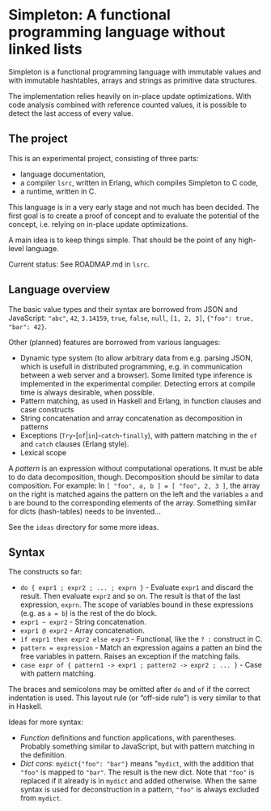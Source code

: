 Simpleton: A functional programming language without linked lists
=================================================================

Simpleton is a functional programming language with immutable values and with
immutable hashtables, arrays and strings as primitive data structures.

The implementation relies heavily on in-place update optimizations. With code
analysis combined with reference counted values, it is possible to detect the
last access of every value.

The project
-----------

This is an experimental project, consisting of three parts:

* language documentation,
* a compiler `lsrc`, written in Erlang, which compiles Simpleton to C code,
* a runtime, written in C.

This language is in a very early stage and not much has been decided.  The first
goal is to create a proof of concept and to evaluate the potential of the
concept, i.e. relying on in-place update optimizations.

A main idea is to keep things simple.  That should be the point of any
high-level language.

Current status: See ROADMAP.md in `lsrc`.

Language overview
-----------------

The basic value types and their syntax are borrowed from JSON and JavaScript:
`"abc"`, `42`, `3.14159`, `true`, `false`, `null`, `[1, 2, 3]`, `{"foo": true,
"bar": 42}`.

Other (planned) features are borrowed from various languages:

* Dynamic type system (to allow arbitrary data from e.g. parsing JSON, which is
  usefull in distributed programming, e.g. in communication between a web server
  and a browser).  Some limited type inference is implemented in the
  experimental compiler.  Detecting errors at compile time is always desirable,
  when possible.
* Pattern matching, as used in Haskell and Erlang, in function clauses and case
  constructs
* String concatenation and array concatenation as decomposition in patterns
* Exceptions (`Try`-[`of`|`in`]-`catch`-`finally`), with pattern matching in the
 `of` and `catch` clauses (Erlang style).
* Lexical scope

A _pattern_ is an expression without computational operations.  It must be able
to do data decomposition, though.  Decomposition should be similar to data
composition.  For example: In `[ "foo", a, b ] = [ "foo", 2, 3 ]`, the array on
the right is matched agains the pattern on the left and the variables `a` and
`b` are bound to the corresponding elements of the array.  Something similar for
dicts (hash-tables) needs to be invented...

See the `ideas` directory for some more ideas.


Syntax
------

The constructs so far:

* `do { expr1 ; expr2 ; ... ; exprn }` - Evaluate `expr1` and discard the
  result.  Then evaluate `expr2` and so on.  The result is that of the last
  expression, `exprn`.  The scope of variables bound in these expressions (e.g.
  as `a = b`) is the rest of the do block.
* `expr1 ~ expr2` - String concatenation.
* `expr1 @ expr2` - Array concatenation.
* `if expr1 then expr2 else expr3` - Functional, like the `? :` construct in C.
* `pattern = expression` - Match an expression agains a patten an bind the free
  variables in pattern.  Raises an exception if the matching fails.
* `case expr of { pattern1 -> expr1 ; pattern2 -> expr2 ; ... }` - Case with
  pattern matching.

The braces and semicolons may be omitted after `do` and `of` if the correct
indentation is used.  This layout rule (or “off-side rule”) is very similar to
that in Haskell.

Ideas for more syntax:

* _Function_ definitions and function applications, with parentheses.  Probably
  something similar to JavaScript, but with pattern matching in the definition.
* _Dict cons_: `mydict{"foo": "bar"}` means "`mydict`, with the addition that
  `"foo"` is mapped to `"bar"`. The result is the new dict.  Note that `"foo"`
  is replaced if it already is in `mydict` and added otherwise.  When the same
  syntax is used for deconstruction in a pattern, `"foo"` is always excluded
  from `mydict`.
